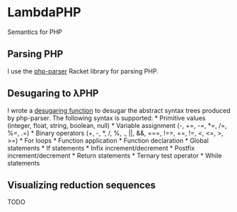 # LambdaPHP
Semantics for PHP

## Parsing PHP
I use the [php-parser](https://github.com/antoineB/php-parser) Racket library
for parsing PHP.

## Desugaring to λPHP
I wrote a [desugaring
function](https://github.com/fgoodman/lambdaPHP/LambdaPHP/desugar.rkt) to
desugar the abstract syntax trees produced by php-parser. The following syntax
is supported:
    * Primitive values \(integer, float, string, boolean, null\)
    * Variable assignment \(\-, \+=, \-=, \*=, /=, %=, \.=\)
    * Binary operators \(\+, \-, \*, /, %, \., ||, &&, ===, \!==, ==, \!=, <,
      <=, >, >=\)
    * For loops
    * Function application
    * Function declaration
    * Global statements
    * If statements
    * Infix increment/decrement
    * Postfix increment/decrement
    * Return statements
    * Ternary test operator
    * While statements

## Visualizing reduction sequences
TODO

